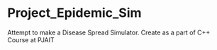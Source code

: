 # Project_Epidemic_Sim
Attempt to make a Disease Spread Simulator.
Create as a part of C++ Course at PJAIT
